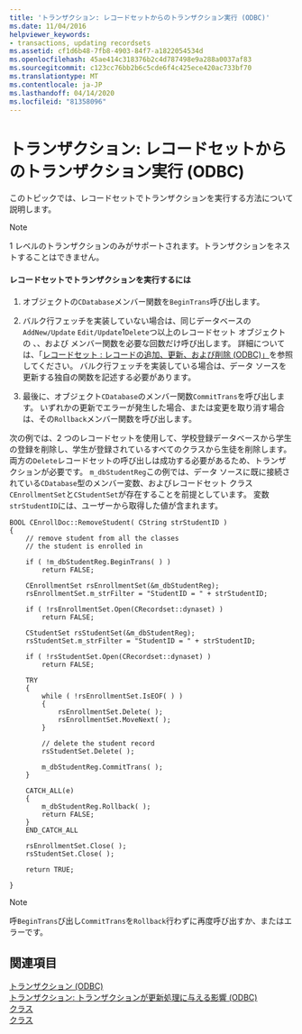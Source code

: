 ```yaml
---
title: 'トランザクション: レコードセットからのトランザクション実行 (ODBC)'
ms.date: 11/04/2016
helpviewer_keywords:
- transactions, updating recordsets
ms.assetid: cf1d6b48-7fb8-4903-84f7-a1822054534d
ms.openlocfilehash: 45ae414c318376b2c4d787498e9a288a0037af83
ms.sourcegitcommit: c123cc76bb2b6c5cde6f4c425ece420ac733bf70
ms.translationtype: MT
ms.contentlocale: ja-JP
ms.lasthandoff: 04/14/2020
ms.locfileid: "81358096"
---
```

# <a name="transaction-performing-a-transaction-in-a-recordset-odbc"></a>トランザクション: レコードセットからのトランザクション実行 (ODBC)

このトピックでは、レコードセットでトランザクションを実行する方法について説明します。

> [!NOTE]
> 1 レベルのトランザクションのみがサポートされます。トランザクションをネストすることはできません。

#### <a name="to-perform-a-transaction-in-a-recordset"></a>レコードセットでトランザクションを実行するには

1. オブジェクトの`CDatabase`メンバー関数を`BeginTrans`呼び出します。

1. バルク行フェッチを実装していない場合は、同じデータベースの`AddNew/Update` `Edit/Update`1`Delete`つ以上のレコードセット オブジェクトの 、、および メンバー関数を必要な回数だけ呼び出します。 詳細については、「[レコードセット : レコードの追加、更新、および削除 (ODBC)」](../../data/odbc/recordset-adding-updating-and-deleting-records-odbc.md)を参照してください。 バルク行フェッチを実装している場合は、データ ソースを更新する独自の関数を記述する必要があります。

1. 最後に、オブジェクト`CDatabase`のメンバー関数`CommitTrans`を呼び出します。 いずれかの更新でエラーが発生した場合、または変更を取り消す場合は、その`Rollback`メンバー関数を呼び出します。

次の例では、2 つのレコードセットを使用して、学校登録データベースから学生の登録を削除し、学生が登録されているすべてのクラスから生徒を削除します。 両方の`Delete`レコードセットの呼び出しは成功する必要があるため、トランザクションが必要です。 `m_dbStudentReg`この例では、データ ソースに既に接続されている`CDatabase`型のメンバー変数、およびレコードセット クラス`CEnrollmentSet`と`CStudentSet`が存在することを前提としています。 変数`strStudentID`には、ユーザーから取得した値が含まれます。

```
BOOL CEnrollDoc::RemoveStudent( CString strStudentID )
{
    // remove student from all the classes
    // the student is enrolled in

    if ( !m_dbStudentReg.BeginTrans( ) )
        return FALSE;

    CEnrollmentSet rsEnrollmentSet(&m_dbStudentReg);
    rsEnrollmentSet.m_strFilter = "StudentID = " + strStudentID;

    if ( !rsEnrollmentSet.Open(CRecordset::dynaset) )
        return FALSE;

    CStudentSet rsStudentSet(&m_dbStudentReg);
    rsStudentSet.m_strFilter = "StudentID = " + strStudentID;

    if ( !rsStudentSet.Open(CRecordset::dynaset) )
        return FALSE;

    TRY
    {
        while ( !rsEnrollmentSet.IsEOF( ) )
        {
            rsEnrollmentSet.Delete( );
            rsEnrollmentSet.MoveNext( );
        }

        // delete the student record
        rsStudentSet.Delete( );

        m_dbStudentReg.CommitTrans( );
    }

    CATCH_ALL(e)
    {
        m_dbStudentReg.Rollback( );
        return FALSE;
    }
    END_CATCH_ALL

    rsEnrollmentSet.Close( );
    rsStudentSet.Close( );

    return TRUE;

}
```

> [!NOTE]
> 呼`BeginTrans`び出し`CommitTrans`を`Rollback`行わずに再度呼び出すか、またはエラーです。

## <a name="see-also"></a>関連項目

[トランザクション (ODBC)](../../data/odbc/transaction-odbc.md)<br/>
[トランザクション: トランザクションが更新処理に与える影響 (ODBC)](../../data/odbc/transaction-how-transactions-affect-updates-odbc.md)<br/>
[クラス](../../mfc/reference/cdatabase-class.md)<br/>
[クラス](../../mfc/reference/crecordset-class.md)
